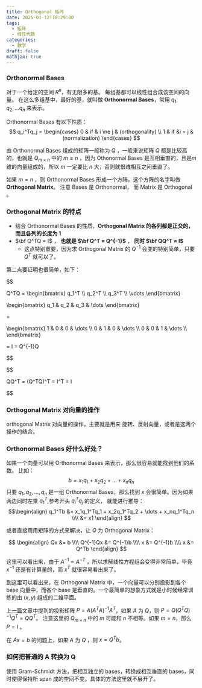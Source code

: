 ```yaml
---
title: Orthogonal 矩阵
date: 2025-01-12T18:29:00
tags:
  - 矩阵
  - 线性代数
categories:
  - 数学
draft: false
mathjax: true
---
```


### Orthonormal Bases

对于一个给定的空间 $R^n$，有无限多的基。 每组基都可以线性组合成该空间的向量。
在这么多组基中，最好的基，就叫做 **Orthonormal Bases**，常用 $q_1, q_2,... q_n$ 来表示。

Orthonormal Bases 有以下性质：
$$
q_i^Tq_j = 
\begin{cases}
0 & if & i \ne j & (orthogonality)  \\
1 & if &i = j    & (normalization)
\end{cases}
$$

由 Orthonormal Bases 组成的矩阵一般称为 $Q$ ，一般来说矩阵 $Q$ 都是比较高的，也就是 $Q_{m\times n}$ 中的 $m \geqslant n$  ，因为 Othonormal Bases 是互相垂直的，且是$m$ 维的向量组成的，所以 $m$ 一定要比 $n$ 大，否则就很难相互之间垂直了。

如果 $m = n$ ，则 Orthonormal Bases 形成一个方阵，这个方阵的名字叫做 **Orthogonal Matrix**。 注意 Bases 是 Orthonormal， 而 Matrix 是  Orthogonal 。



### Orthogonal Matrix 的特点

* 结合 Orthonormal Bases 的性质，**Orthogonal Matrix 的各列都是正交的，而且各列的长度为 1**
* $\bf Q^TQ = I$  ， **也就是 $\bf Q^T = Q^{-1}$** ， **同时 $\bf QQ^T = I$**
	* 这点特别重要，因为求 Orthogonal Matrix 的 $Q^{-1}$ 会变的特别简单，只要 $Q^T$ 就可以了。

第二点要证明也很简单，如下：

$$

Q^TQ = 
\begin{bmatrix}
q_1^T \\\\
q_2^T \\\\
q_3^T \\\\
\vdots
\end{bmatrix}

\begin{bmatrix}
q_1 & q_2 & q_3 & \dots
\end{bmatrix}

=

\begin{bmatrix}
1 & 0 & 0 & \dots \\\\
0 & 1 & 0 & \dots \\\\
0 & 0 & 1 & \dots \\\\
\end{bmatrix}

= I =  Q^{-1}Q

$$

$$

QQ^T =  (Q^TQ)^T = I^T = I

$$

### Orthogonal Matrix 对向量的操作

orthogonal Matrix 对向量的操作，主要就是用来 旋转、反射向量，或者是这两个操作的结合。

### Orthonormal Bases 好什么好处？

如果一个向量可以用 Orthonormal Bases  来表示，那么很容易就能找到他们的系数。 比如：
$$
b = x_1q_1 + x_2q_2 + \dots + x_nq_n
$$
只要 $q_1, q_2, \dots, q_n$ 是一组 Orthonormal Bases，那么找到 $x$ 会很简单。因为如果两边同时左乘 $q_1^T$,参考开头 $q_i^Tq_j$ 的定义， 就能进行推导：
$$\begin{align}
q_1^Tb &= x_1q_1^Tq_1 + x_2q_1^Tq_2 + \dots + x_nq_1^Tq_n \\\\
	   &= x1
\end{align}
$$

或者直接用用矩阵的方式来解决，让 $Q$ 为 Orthogonal Matrix：

$$
\begin{align}
Qx &= b \\\\
Q^{-1}Qx &= Q^{-1}b \\\\
x &= Q^{-1}b \\\\
x &= Q^Tb
\end{align}
$$

这里可以看出来，由于 $A^{-1} = A^{-T}$ ，所以求解线性方程组会变得非常简单，毕竟 $x^{-1}$ 还是有计算量的，而 $x^T$ 就很容易看出来了。

到这里可以看出来，在 Orthogonal Matrix 中，一个向量可以分别投影到各个 base 向量中，而各个 base 是垂直的。一个最简单的想象方式就是小时候经常训练的由 $(x, y)$ 组成的二维平面。 

[上一篇](https://www.foldright.com/post/relearn-matrix-3/)文章中提到的投影矩阵  $P = A(A^TA)^{-1}A^T$，如果 $A$ 为 $Q$，则 $P = Q(Q^TQ)^{-1}Q^T = QQ^T$。 注意这里的 $Q_{m\times n}$ 中的 $m$ 可能和 $n$ 不相等。如果 $m = n$，那么 $P = I$ 。

在 $Ax=b$ 的问题上，如果 $A$ 为 $Q$ ，则 $x = Q^Tb$。 


### 如何把普通的 A 转换为 Q

使用 Gram-Schmidt 方法，把相互独立的 bases，转换成相互垂直的 bases，同时使得保持所 span 成的空间不变。具体的方法这里就不展开了。









